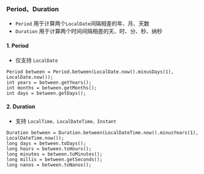 ###  Period、Duration
* `Period` 用于计算两个`LocalDate`间隔相差的年、月、天数
* `Duration` 用于计算两个时间间隔相差的天、时、分、秒、纳秒


#### 1. Period  
* 仅支持 `LocalDate`

```
Period between = Period.between(LocalDate.now().minusDays(1), LocalDate.now());
int years = between.getYears();
int months = between.getMonths();
int days = between.getDays();
```

#### 2. Duration
* 支持 `LocalTime、LocalDateTime、Instant`

```
Duration between = Duration.between(LocalDateTime.now().minusYears(1), LocalDateTime.now());
long days = between.toDays();
long hours = between.toHours();
long minutes = between.toMinutes();
long millis = between.getSeconds();
long nanos = between.toNanos();
```
